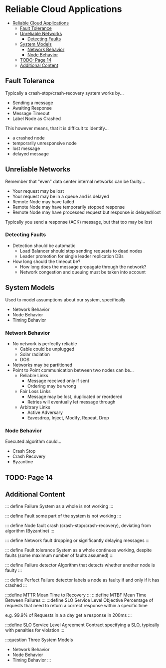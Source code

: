 # Reliable Cloud Applications

- [Reliable Cloud Applications](#reliable-cloud-applications)
  - [Fault Tolerance](#fault-tolerance)
  - [Unreliable Networks](#unreliable-networks)
    - [Detecting Faults](#detecting-faults)
  - [System Models](#system-models)
    - [Network Behavior](#network-behavior)
    - [Node Behavior](#node-behavior)
  - [TODO: Page 14](#todo-page-14)
  - [Additional Content](#additional-content)


## Fault Tolerance

Typically a crash-stop/crash-recovery system works by...
- Sending a message
- Awaiting Response
- Message Timeout
- Label Node as Crashed

This however means, that it is difficult to identify...
- a crashed node
- temporarily unresponsive node
- lost message
- delayed message


## Unreliable Networks

Remember that "even" data center internal networks can be faulty...
- Your request may be lost
- Your request may be in a queue and is delayed
- Remote Node may have failed
- Remote Node may have temporarily stopped response
- Remote Node may have processed request but response is delayed/lost

Typically you send a response (ACK) message, but that too may be lost

### Detecting Faults
- Detection should be automatic
  - Load Balancer should stop sending requests to dead nodes
  - Leader promotion for single leader replication DBs
- How long should the timeout be?
  - How long does the message propagate through the network?
  - Network congestion and queuing must be taken into account

## System Models

Used to model assumptions about our system, specifically

- Network Behavior
- Node Behavior
- Timing Behavior


### Network Behavior
- No network is perfectly reliable
  - Cable could be unplugged
  - Solar radiation
  - DOS
- Networks may be partitioned
- Point to Point communication between two nodes can be...
  - Reliable Links
    - Message received only if sent
    - Ordering may be wrong
  - Fair Loss Links
    - Message may be lost, duplicated or reordered
    - Retries will eventually let message through
  - Arbitrary Links
    - Active Adversary
    - Eavesdrop, Inject, Modify, Repeat, Drop  



### Node Behavior 
Executed algorithm could...
- Crash Stop 
- Crash Recovery
- Byzantine

TODO: Page 14
---

## Additional Content
::: define Failure
System as a whole is not working
:::

::: define Fault
 some part of the system is not working
:::

::: define Node fault
crash (crash-stop/crash-recovery), deviating from algorithm (Byzantine)
:::

::: define Network fault
dropping or significantly delaying messages
:::

::: define Fault tolerance
System as a whole continues working, despite faults (some maximum number of faults assumed)
:::

::: define Failure detector
Algorithm that detects whether another node is faulty
:::

::: define Perfect Failure detector
labels a node as faulty if and only if it has crashed
:::

:::define MTTR
Mean Time to Recovery
:::
:::define MTBF
Mean Time Between Failures
:::
:::define SLO
Service Level Objective
Percentage of requests that need to return a correct response within a specific time

e.g. 99.9% of Requests in a a day get a response in 200ms
:::

:::define SLO
Service Level Agreement
Contract specifying a SLO, typically with penalties for violation
:::

:::question Three System Models
- Network Behavior
- Node Behavior
- Timing Behavior
:::